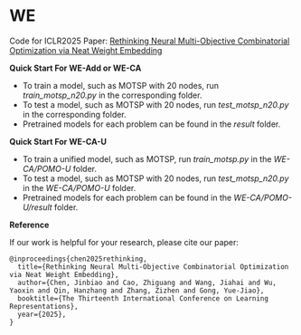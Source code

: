 # WE
Code for ICLR2025 Paper: [Rethinking Neural Multi-Objective Combinatorial Optimization via Neat Weight Embedding](https://openreview.net/forum?id=GM7cmQfk2F)

**Quick Start For WE-Add or WE-CA**

- To train a model, such as MOTSP with 20 nodes, run *train_motsp_n20.py* in the corresponding folder.
- To test a model, such as MOTSP with 20 nodes, run *test_motsp_n20.py* in the corresponding folder.
- Pretrained models for each problem can be found in the *result* folder.

**Quick Start For WE-CA-U**

- To train a unified model, such as MOTSP, run *train_motsp.py* in the *WE-CA/POMO-U* folder.
- To test a model, such as MOTSP with 20 nodes, run *test_motsp_n20.py* in the *WE-CA/POMO-U* folder.
- Pretrained models for each problem can be found in the *WE-CA/POMO-U/result* folder.

**Reference**

If our work is helpful for your research, please cite our paper:
```
@inproceedings{chen2025rethinking,
  title={Rethinking Neural Multi-Objective Combinatorial Optimization via Neat Weight Embedding},
  author={Chen, Jinbiao and Cao, Zhiguang and Wang, Jiahai and Wu, Yaoxin and Qin, Hanzhang and Zhang, Zizhen and Gong, Yue-Jiao},
  booktitle={The Thirteenth International Conference on Learning Representations},
  year={2025},
}
```

